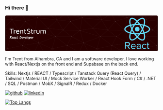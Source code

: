 ### Hi there 👋
![Header](./banner.png)

I'm Trent from Alhambra, CA and I am a software developer. I love working with React/Nextjs on the front end and Supabase on the back end.

Skills: Nextjs / REACT / Typescript / Tanstack Query (React Query) / Tailwind / Material UI /  Mock Service Worker / React Hook Form / C# / .NET / SQL / Postman / MobX / SignalR / Redux / Docker


[<img src='https://cdn.jsdelivr.net/npm/simple-icons@3.0.1/icons/github.svg' alt='github' height='40'>](https://github.com/TrentStrum)  [<img src='https://cdn.jsdelivr.net/npm/simple-icons@3.0.1/icons/linkedin.svg' alt='linkedin' height='40'>](https://www.linkedin.com/in/trent-strum/)  

[![Top Langs](https://github-readme-stats.vercel.app/api/top-langs/?username=TrentStrum)](https://github.com/anuraghazra/github-readme-stats)

